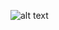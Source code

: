 ![alt text](https://api.travis-ci.org/mystdeim/vertx-asset-pipeline.svg?branch=master "Build status")